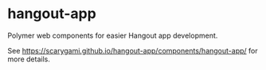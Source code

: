 hangout-app
===========

Polymer web components for easier Hangout app development.

See https://scarygami.github.io/hangout-app/components/hangout-app/ for more details.
